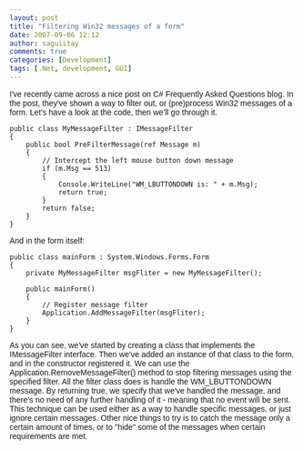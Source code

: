 ```yaml
---
layout: post
title: "Filtering Win32 messages of a form"
date: 2007-09-06 12:12
author: saguiitay
comments: true
categories: [Development]
tags: [.Net, development, GUI]
---
```

<span style="font-family:arial;">I've recently came across a nice post on C\# Frequently Asked Questions blog. In the post, they've shown a way to filter out, or (pre)process Win32 messages of a form. Let's have a look at the code, then we’ll go through it.</span>

``` c#:html:nocontrols:nogutter
public class MyMessageFilter : IMessageFilter
{
    public bool PreFilterMessage(ref Message m)
    {
        // Intercept the left mouse button down message
        if (m.Msg == 513)
        {
            Console.WriteLine("WM_LBUTTONDOWN is: " + m.Msg);
            return true;
        }
        return false;
    }
}
```

<span style="font-family:arial;">And in the form itself: </span>

``` c#:html:nocontrols:nogutter
public class mainForm : System.Windows.Forms.Form
{
    private MyMessageFilter msgFliter = new MyMessageFilter();

    public mainForm()
    {
        // Register message filter
        Application.AddMessageFilter(msgFliter);
    }
}
```

<span style="font-family:arial;">As you can see, we've started by creating a class that implements the IMessageFilter interface. Then we've added an instance of that class to the form, and in the constructor registered it. We can use the Application.RemoveMessageFilter() method to stop filtering messages using the specified filter. All the filter class does is handle the WM\_LBUTTONDOWN message. By returning true, we specify that we've handled the message, and there's no need of any further handling of it - meaning that no event will be sent. This technique can be used either as a way to handle specific messages, or just ignore certain messages. Other nice things to try is to catch the message only a certain amount of times, or to "hide" some of the messages when certain requirements are met. </span>



